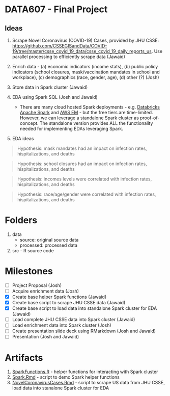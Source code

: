 # DATA607 - Final Project

## Ideas

1. Scrape Novel Coronavirus (COVID-19) Cases, provided by JHU CSSE: https://github.com/CSSEGISandData/COVID-19/tree/master/csse_covid_19_data/csse_covid_19_daily_reports_us. Use parallel processing to efficiently scrape data (Jawaid)
2. Enrich data - (a) economic indicators (income stats), (b) public policy indicators (school closures, mask/vaccination mandates in school and workplace), (c) demographics (race, gender, age), (d) other (?) (Josh)


3. Store data in Spark cluster (Jawaid)
4. EDA using Spark SQL (Josh and Jawaid)
   - There are many cloud hosted Spark deployments - e.g. [Databricks Apache Spark](https://www.databricks.com/spark/about) and [AWS EM](https://aws.amazon.com/emr/features/spark/) - but the free tiers are time-limited. However, we can leverage a standalone Spark cluster as proof-of-concept. The standalone version provides ALL the functionality needed for implementing EDAs leveraging Spark.
6. EDA ideas
  > Hypothesis: mask mandates had an impact on infection rates, hispitalizations, and deaths
  
  > Hypothesis: school closures had an impact on infection rates, hispitalizations, and deaths
  
  > Hypothesis: incomes levels were correlated with infection rates, hispitalizations, and deaths
  
  > Hypothesis: race/age/gender were correlated with infection rates, hispitalizations, and deaths

# Folders
1. data
   - source: original source data
   - processed: processed data
2. src - R source code

# Milestones

- [ ] Project Proposal (Josh)
- [ ] Acquire enrichment data (Josh)
- [X] Create base helper Spark functions (Jawaid)
- [X] Create base script to scrape JHU CSSE data (Jawaid)
- [X] Create base script to load data into standalone Spark cluster for EDA (Jawaid)
- [ ] Load complete JHU CSSE data into Spark cluster (Jawaid)
- [ ] Load enrichment data into Spark cluster (Josh)
- [ ] Create presentation slide deck using RMarkdown (Josh and Jawaid)
- [ ] Presentation (Josh and Jawaid)

# Artifacts

1. [SparkFunctions.R](https://github.com/himalayahall/DATA607-FINALPROJECT/blob/14f6228fd54b89c72e8ec2ecded07e83998c2912/SparkFunctions.R) - helper functions for interacting with Spark cluster
2. [Spark.Rmd](https://github.com/himalayahall/DATA607-FINALPROJECT/blob/14f6228fd54b89c72e8ec2ecded07e83998c2912/Spark.Rmd) - script to demo Spark helper functions
3. [NovelCoronavirusCases.Rmd](https://github.com/himalayahall/DATA607-FINALPROJECT/blob/14f6228fd54b89c72e8ec2ecded07e83998c2912/NovelCoronavirusCases.Rmd) - script to scrape US data from JHU CSSE, load data into stanalone Spark cluster for EDA
